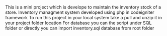 This is a mini project which is develope to maintain the inventory stock of a store. Inventory managment system developed using php in codeigniter framework
To run this project in your local system take a pull and unzip it in your project folder location
For database you can the script under SQL folder or directly you can import inventory.sql database from root folder
